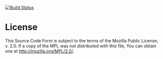 
[![Build Status](https://travis-ci.org/mozilla/build-puppet.png)](https://travis-ci.org/mozilla/build-puppet)

License
=======

This Source Code Form is subject to the terms of the Mozilla Public License, v.
2.0. If a copy of the MPL was not distributed with this file, You can obtain
one at http://mozilla.org/MPL/2.0/.
